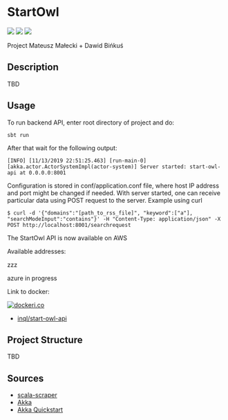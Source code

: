 # StartOwl
![](https://github.com/inql/StartOwl/workflows/Scala%20API%20Test/badge.svg)
![](https://github.com/inql/StartOwl/workflows/Perform%20tests%20on%20API%20and%20publish%20Docker%20image%20on%20AWS/badge.svg)
![](https://github.com/inql/StartOwl/workflows/Deploy%20Frontend%20on%20Github%20Pages/badge.svg)

Project Mateusz Małecki + Dawid Bińkuś
## Description
TBD
## Usage
To run backend API, enter root directory of project and do:

``
sbt run
``

After that wait for the following output:

``
[INFO] [11/13/2019 22:51:25.463] [run-main-0] [akka.actor.ActorSystemImpl(actor-system)] Server started: start-owl-api at 0.0.0.0:8001
``

Configuration is stored in conf/application.conf file, where host IP address and port might be changed if needed.
With server started, one can receive particular data using POST request to the server.
Example using curl

``
$ curl -d '{"domains":"[path_to_rss_file]", "keyword":["a"], "searchModeInput":"contains"}' -H "Content-Type: application/json" -X POST http://localhost:8001/searchrequest
``

The StartOwl API is now available on AWS

Available addresses:

zzz

azure in progress

Link to docker:

[![dockeri.co](https://dockeri.co/image/inql/start-owl-api)](https://hub.docker.com/r/inql/start-owl-api)
- [inql/start-owl-api](https://hub.docker.com/r/inql/start-owl-api)

## Project Structure
TBD
## Sources
* [scala-scraper](https://github.com/ruippeixotog/scala-scraper)
* [Akka](https://akka.io/)
* [Akka Quickstart](https://doc.akka.io/docs/akka/current/typed/guide/introduction.html?language=scala)
